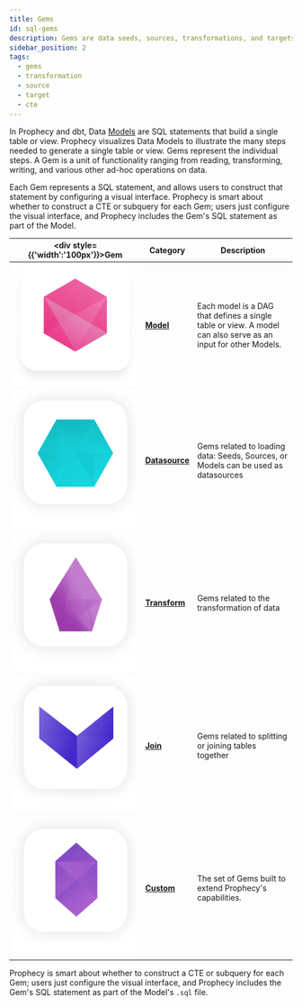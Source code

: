 ```yaml
---
title: Gems
id: sql-gems
description: Gems are data seeds, sources, transformations, and targets
sidebar_position: 2
tags:
  - gems
  - transformation
  - source
  - target
  - cte
---
```


In Prophecy and dbt, Data [Models](/docs/concepts/project/models.md) are SQL statements that build a single table or view. Prophecy visualizes Data Models to illustrate the many steps needed to generate a single table or view. Gems represent the individual steps. A Gem is a unit of functionality ranging from reading, transforming, writing, and various other ad-hoc operations on data.

Each Gem represents a SQL statement, and allows users to construct that statement by configuring a visual interface. Prophecy is smart about whether to construct a CTE or subquery for each Gem; users just configure the visual interface, and Prophecy includes the Gem's SQL statement as part of the Model.

<div class="gems-table">

| <div style={{'width':'100px'}}>Gem</div>      | Category                                              | Description                                                                                                   |
| --------------------------------------------- | ----------------------------------------------------- | ------------------------------------------------------------------------------------------------------------- |
| ![Model](img/Model.png)                       | [**Model**](/docs/concepts/project/models.md)         | Each model is a DAG that defines a single table or view. A model can also serve as an input for other Models. |
| ![Source](img/Source%20and%20Target.png)      | [**Datasource**](./datasources.md)                    | Gems related to loading data: Seeds, Sources, or Models can be used as datasources                            |
| ![Transform](img/Transform.png)               | [**Transform**](./Transformations/transformations.md) | Gems related to the transformation of data                                                                    |
| ![Join and Split](img/Join%20and%20Split.png) | [**Join**](./joins.md)                                | Gems related to splitting or joining tables together                                                          |
| ![Custom](img/Custom.png)                     | [**Custom**](./custom/custom.md)                      | The set of Gems built to extend Prophecy's capabilities.                                                      |

</div>

Prophecy is smart about whether to construct a CTE or subquery for each Gem; users just configure the visual interface, and Prophecy includes the Gem's SQL statement as part of the Model's `.sql` file.

